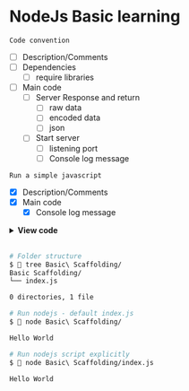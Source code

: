 # NodeJs Basic learning

`Code convention`

- [ ] Description/Comments
- [ ] Dependencies
  - [ ] require libraries
- [ ] Main code
  - [ ] Server Response and return
    - [ ] raw data
    - [ ] encoded data
    - [ ] json
  - [ ] Start server
    - [ ] listening port
    - [ ] Console log message 

`Run a simple javascript`

- [x] Description/Comments
- [x] Main code
    - [x] Console log message 

<details><summary><b>View code</b></summary><br>

```javascript
/*
 * Basic file for console output
 *
 */

console.log('Hello World');
```

</details><br>

```bash
# Folder structure
$  tree Basic\ Scaffolding/
Basic Scaffolding/
└── index.js

0 directories, 1 file

# Run nodejs - default index.js
$  node Basic\ Scaffolding/

Hello World

# Run nodejs script explicitly
$  node Basic\ Scaffolding/index.js

Hello World
```
